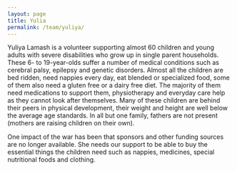 ```yaml
---
layout: page
title: Yulia
permalink: /team/yuliya/
---
```

Yuliya Lamash is a volunteer supporting almost 60 children and young adults with severe disabilities who grow up in single parent households. These 6- to 19-year-olds suffer a number of medical conditions such as cerebral palsy, epilepsy and genetic disorders. Almost all the children are bed ridden, need nappies every day, eat blended or specialized food, some of them also need a gluten free or a dairy free diet. The majority of them need medications to support them, physiotherapy and everyday care help as they cannot look after themselves. Many of these children are behind their peers in physical development, their weight and height are well below the average age standards. In all but one family, fathers are not present (mothers are raising children on their own).

One impact of the war has been that sponsors and other funding sources are no longer available. She needs our support to be able to buy the essential things the children need such as nappies, medicines, special nutritional foods and clothing.

<!-- todo: photos -->